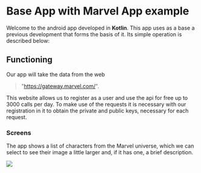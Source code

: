 # Base App with Marvel App example 

Welcome to the android app developed in **Kotlin**. This app uses as a base a previous development that forms the basis of it.
Its simple operation is described below:

## Functioning

Our app will take the data from the web 
>"https://gateway.marvel.com/".

This website allows us to register as a user and use the api for free up to 3000 calls per day.
To make use of the requests it is necessary with our registration in it to obtain the private and public keys, necessary for each request.

### Screens
The app shows a list of characters from the Marvel universe, which we can select to see their image a little larger and, if it has one, a brief description.

![](https://github.com/magijon/BaseApp/tree/master/app/src/main/res/drawable-hdpi/select_one_character.gif)
